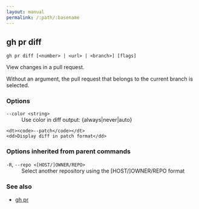 ```yaml
---
layout: manual
permalink: /:path/:basename
---
```


## gh pr diff

```
gh pr diff [<number> | <url> | <branch>] [flags]
```

View changes in a pull request. 

Without an argument, the pull request that belongs to the current branch
is selected.			


### Options


<dl class="flags">
	<dt><code>--color &lt;string&gt;</code></dt>
	<dd>Use color in diff output: {always|never|auto}</dd>

	<dt><code>--patch</code></dt>
	<dd>Display diff in patch format</dd>
</dl>


### Options inherited from parent commands


<dl class="flags">
	<dt><code>-R</code>, <code>--repo &lt;[HOST/]OWNER/REPO&gt;</code></dt>
	<dd>Select another repository using the [HOST/]OWNER/REPO format</dd>
</dl>


### See also

* [gh pr](./gh_pr)
